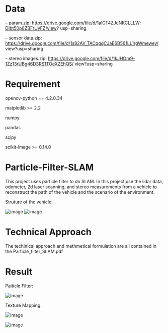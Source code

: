 # Data
– param.zip: https://drive.google.com/file/d/1alGT4ZJcNKCLLLW-DIbt50p8ZBFrUyFZ/view? usp=sharing

– sensor data.zip: https://drive.google.com/file/d/1s82AV_TACqqgCJaE6B561LL1rgWmewey/ view?usp=sharing

– stereo images.zip: https://drive.google.com/file/d/1kJHOm9-1Zz13rUBg46D3RS1TOeXZEhQS/ view?usp=sharing

# Requirement
opencv-python == 4.2.0.34

matplotlib >= 2.2

numpy

pandas

scipy

scikit-image >= 0.14.0

# Particle-Filter-SLAM
This project uses particle filter to do SLAM. In this project,use the lidar data, odometer, 2d laser scanning, and stereo measurements from a vehicle to reconstruct the path of the vehicle and the scenario of the environment.

Struture of the vehicle:

![image](https://user-images.githubusercontent.com/63135646/156683370-e3fbba4b-7632-41f1-97d3-f751dddf107f.png)
![image](https://user-images.githubusercontent.com/63135646/156683393-06caa1bb-a1f9-4a2f-8dff-fba297e08daf.png)

# Technical Approach

The techinical approach and methmetical formulation are all contained in the Particle_filter_SLAM.pdf

# Result

Paiticle Filter:

![image](https://user-images.githubusercontent.com/63135646/156683307-1cc81816-4d87-474f-a489-41e11affba7a.png)

Texture Mapping:

![image](https://user-images.githubusercontent.com/63135646/156727853-2047ddbd-f6bf-4324-ad2e-e314907ee07a.png)

![image](https://user-images.githubusercontent.com/63135646/156683328-ac343c4e-b997-43f5-a5e7-9bfc2d6b579d.png)


